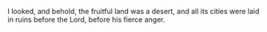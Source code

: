 I looked, and behold, the fruitful land was a desert, and all its cities were laid in ruins before the Lord, before his fierce anger.
